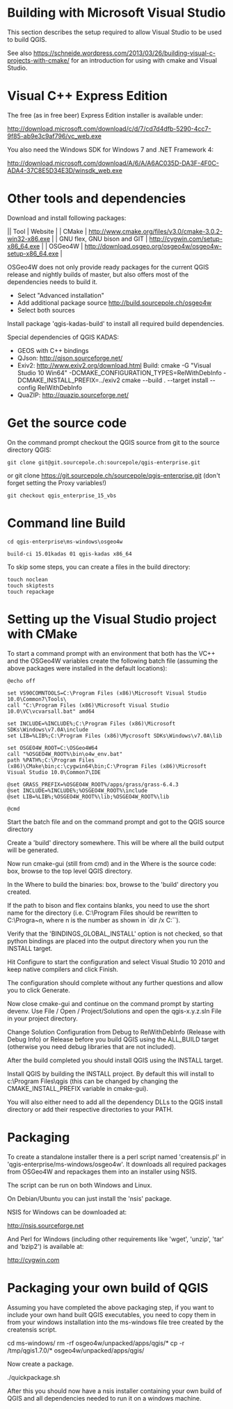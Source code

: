 Building with Microsoft Visual Studio
=====================================

This section describes the setup required to allow Visual Studio to be used to
build QGIS. 

See also https://schneide.wordpress.com/2013/03/26/building-visual-c-projects-with-cmake/
for an introduction for using with cmake and Visual Studio.


Visual C++ Express Edition
==========================

The free (as in free beer) Express Edition installer is available under:

  http://download.microsoft.com/download/c/d/7/cd7d4dfb-5290-4cc7-9f85-ab9e3c9af796/vc_web.exe

You also need the Windows SDK for Windows 7 and .NET Framework 4:

  http://download.microsoft.com/download/A/6/A/A6AC035D-DA3F-4F0C-ADA4-37C8E5D34E3D/winsdk_web.exe


Other tools and dependencies
============================

Download and install following packages:

  || Tool | Website |
  | CMake | http://www.cmake.org/files/v3.0/cmake-3.0.2-win32-x86.exe |
  | GNU flex, GNU bison and GIT | http://cygwin.com/setup-x86_64.exe |
  | OSGeo4W | http://download.osgeo.org/osgeo4w/osgeo4w-setup-x86_64.exe |

OSGeo4W does not only provide ready packages for the current QGIS release and
nightly builds of master, but also offers most of the dependencies needs to
build it.

* Select "Advanced installation"
* Add additional package source http://build.sourcepole.ch/osgeo4w
* Select both sources

Install package 'qgis-kadas-build' to install all required build dependencies.


Special dependencies of QGIS KADAS:

* GEOS with C++ bindings
* QJson: http://qjson.sourceforge.net/
* Exiv2: http://www.exiv2.org/download.html
  Build:
    cmake -G "Visual Studio 10 Win64" -DCMAKE_CONFIGURATION_TYPES=RelWithDebInfo -DCMAKE_INSTALL_PREFIX=../exiv2
    cmake --build . --target install --config RelWithDebInfo
* QuaZIP: http://quazip.sourceforge.net/


Get the source code
===================

On the command prompt checkout the QGIS source from git to the source directory QGIS:

    git clone git@git.sourcepole.ch:sourcepole/qgis-enterprise.git
or
    git clone https://git.sourcepole.ch/sourcepole/qgis-enterprise.git
(don't forget setting the Proxy variables!)
  
    git checkout qgis_enterprise_15_vbs


Command line Build
==================

    cd qgis-enterprise\ms-windows\osgeo4w
    
    build-ci 15.01kadas 01 qgis-kadas x86_64
    
To skip some steps, you can create a files in the build directory:

    touch noclean
    touch skiptests
    touch repackage

Setting up the Visual Studio project with CMake
===============================================

To start a command prompt with an environment that both has the VC++ and the OSGeo4W
variables create the following batch file (assuming the above packages were
installed in the default locations):

	@echo off

	set VS90COMNTOOLS=C:\Program Files (x86)\Microsoft Visual Studio 10.0\Common7\Tools\
	call "C:\Program Files (x86)\Microsoft Visual Studio 10.0\VC\vcvarsall.bat" amd64

	set INCLUDE=%INCLUDE%;C:\Program Files (x86)\Microsoft SDKs\Windows\v7.0A\include
	set LIB=%LIB%;C:\Program Files (x86)\Mycrosoft SDKs\Windows\v7.0A\lib

	set OSGEO4W_ROOT=C:\OSGeo4W64
	call "%OSGEO4W_ROOT%\bin\o4w_env.bat"
	path %PATH%;C:\Program Files (x86)\CMake\bin;c:\cygwin64\bin;C:\Program Files (x86)\Microsoft Visual Studio 10.0\Common7\IDE

	@set GRASS_PREFIX=%OSGEO4W_ROOT%/apps/grass/grass-6.4.3
	@set INCLUDE=%INCLUDE%;%OSGEO4W_ROOT%\include
	@set LIB=%LIB%;%OSGEO4W_ROOT%\lib;%OSGEO4W_ROOT%\lib

	@cmd

Start the batch file and on the command prompt and got to the QGIS source directory

Create a 'build' directory somewhere. This will be where all the build output
will be generated.

Now run cmake-gui (still from cmd) and in the Where is the source code:
box, browse to the top level QGIS directory.

In the Where to build the binaries: box, browse to the 'build' directory you
created.

If the path to bison and flex contains blanks, you need to use the short name
for the directory (i.e. C:\Program Files should be rewritten to
C:\Progra~n, where n is the number as shown in `dir /x C:\``).

Verify that the 'BINDINGS_GLOBAL_INSTALL' option is not checked, so that python
bindings are placed into the output directory when you run the INSTALL target.

Hit Configure to start the configuration and select Visual Studio 10 2010
and keep native compilers and click Finish.

The configuration should complete without any further questions and allow you to
click Generate.

Now close cmake-gui and continue on the command prompt by starting
devenv.  Use File / Open / Project/Solutions and open the
qgis-x.y.z.sln File in your project directory.

Change Solution Configuration from Debug to RelWithDebInfo (Release
with Debug Info)  or Release before you build QGIS using the ALL_BUILD
target (otherwise you need debug libraries that are not included).

After the build completed you should install QGIS using the INSTALL target.

Install QGIS by building the INSTALL project. By default this will install to
c:\Program Files\qgis<version> (this can be changed by changing the
CMAKE_INSTALL_PREFIX variable in cmake-gui). 

You will also either need to add all the dependency DLLs to the QGIS install
directory or add their respective directories to your PATH.


Packaging
=========

To create a standalone installer there is a perl script named 'creatensis.pl'
in 'qgis-enterprise/ms-windows/osgeo4w'.  It downloads all required packages from OSGeo4W
and repackages them into an installer using NSIS.

The script can be run on both Windows and Linux.

On Debian/Ubuntu you can just install the 'nsis' package.

NSIS for Windows can be downloaded at:

  http://nsis.sourceforge.net

And Perl for Windows (including other requirements like 'wget', 'unzip', 'tar'
and 'bzip2') is available at:

  http://cygwin.com


Packaging your own build of QGIS
================================

Assuming you have completed the above packaging step, if you want to include
your own hand built QGIS executables, you need to copy them in from your
windows installation into the ms-windows file tree created by the creatensis
script.

  cd ms-windows/
  rm -rf osgeo4w/unpacked/apps/qgis/*
  cp -r /tmp/qgis1.7.0/* osgeo4w/unpacked/apps/qgis/

Now create a package.

  ./quickpackage.sh

After this you should now have a nsis installer containing your own build 
of QGIS and all dependencies needed to run it on a windows machine.
